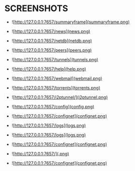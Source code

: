 SCREENSHOTS
===========

 * ![http://127.0.0.1:7657/summaryframe](summaryframe.png)

 * ![http://127.0.0.1:7657/news](news.png)

 * ![http://127.0.0.1:7657/netdb](netdb.png)

 * ![http://127.0.0.1:7657/peers](peers.png)

 * ![http://127.0.0.1:7657/tunnels](tunnels.png)

 * ![http://127.0.0.1:7657/help](help.png)

 * ![http://127.0.0.1:7657/webmail](webmail.png)

 * ![http://127.0.0.1:7657/torrents](torrents.png)

 * ![http://127.0.0.1:7657/i2ptunnel/](i2ptunnel.png)

 * ![http://127.0.0.1:7657/config](config.png)

 * ![http://127.0.0.1:7657/confignet](confignet.png)

 * ![http://127.0.0.1:7657/logs](logs.png)

 * ![http://127.0.0.1:7657/logs](logs.png)

 * ![http://127.0.0.1:7657/confignet](confignet.png)

 * ![http://127.0.0.1:7657/](.png)

 * ![http://127.0.0.1:7657/confignet](confignet.png)


